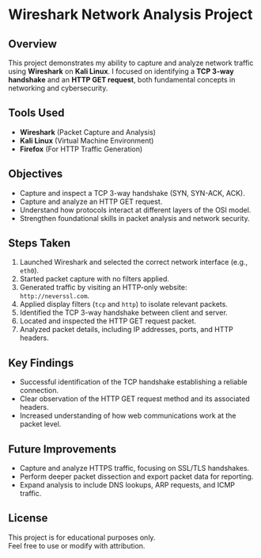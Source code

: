 # Wireshark Network Analysis Project

## Overview
This project demonstrates my ability to capture and analyze network traffic using **Wireshark** on **Kali Linux**. I focused on identifying a **TCP 3-way handshake** and an **HTTP GET request**, both fundamental concepts in networking and cybersecurity.



## Tools Used
- **Wireshark** (Packet Capture and Analysis)
- **Kali Linux** (Virtual Machine Environment)
- **Firefox** (For HTTP Traffic Generation)



## Objectives
- Capture and inspect a TCP 3-way handshake (SYN, SYN-ACK, ACK).
- Capture and analyze an HTTP GET request.
- Understand how protocols interact at different layers of the OSI model.
- Strengthen foundational skills in packet analysis and network security.



## Steps Taken
1. Launched Wireshark and selected the correct network interface (e.g., `eth0`).
2. Started packet capture with no filters applied.
3. Generated traffic by visiting an HTTP-only website: `http://neverssl.com`.
4. Applied display filters (`tcp` and `http`) to isolate relevant packets.
5. Identified the TCP 3-way handshake between client and server.
6. Located and inspected the HTTP GET request packet.
7. Analyzed packet details, including IP addresses, ports, and HTTP headers.



## Key Findings
- Successful identification of the TCP handshake establishing a reliable connection.
- Clear observation of the HTTP GET request method and its associated headers.
- Increased understanding of how web communications work at the packet level.



## Future Improvements
- Capture and analyze HTTPS traffic, focusing on SSL/TLS handshakes.
- Perform deeper packet dissection and export packet data for reporting.
- Expand analysis to include DNS lookups, ARP requests, and ICMP traffic.


## License
This project is for educational purposes only.  
Feel free to use or modify with attribution.
